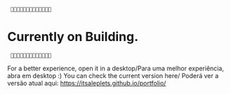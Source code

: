      🚸🚸🚸🚸🚸🚸🚸🚸🚸🚸🚸🚸🚸
# Currently on Building. 
     🚸🚸🚸🚸🚸🚸🚸🚸🚸🚸🚸🚸🚸
For a better experience, open it in a desktop/Para uma melhor experiência, abra em desktop :)
You can check the current version here/ Poderá ver a versão atual aqui: https://itsaleplets.github.io/portfolio/

